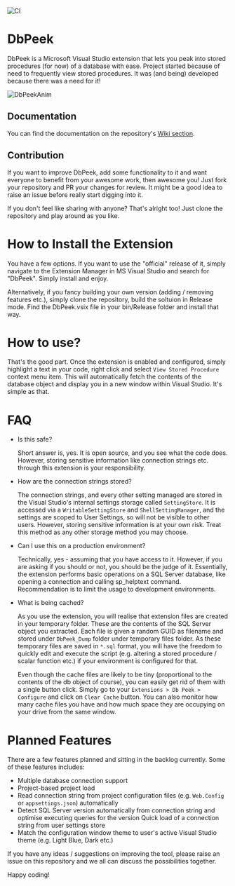 ![CI](https://github.com/selimser/DbPeek/workflows/CI/badge.svg?branch=master)

# DbPeek
DbPeek is a Microsoft Visual Studio extension that lets you peak into stored procedures (for now) of a database with ease. Project started because of need to frequently view stored procedures. It was (and being) developed because there was a need for it!

![DbPeekAnim](https://user-images.githubusercontent.com/16270624/90183968-5053bd00-ddac-11ea-8382-81c52ef65de0.gif)


## Documentation
You can find the documentation on the repository's [Wiki section](https://github.com/selimser/DbPeek/wiki).


## Contribution
If you want to improve DbPeek, add some functionality to it and want everyone to benefit from your awesome work, then awesome you! Just fork your repository and PR your changes for review. It might be a good idea to raise an issue before really start digging into it. 

If you don't feel like sharing with anyone? That's alright too! Just clone the repository and play around as you like.

# How to Install the Extension
You have a few options. If you want to use the "official" release of it, simply navigate to the Extension Manager in MS Visual Studio and search for "DbPeek". Simply install and enjoy.

Alternatively, if you fancy building your own version (adding / removing features etc.), simply clone the repository, build the soltuion in Release mode. Find the DbPeek.vsix file in your bin/Release folder and install that way.

# How to use?
That's the good part. Once the extension is enabled and configured, simply highlight a text in your code, right click and select `View Stored Procedure` context menu item. This will automatically fetch the contents of the database object and display you in a new window within Visual Studio. It's simple as that.

# FAQ
* Is this safe?

   Short answer is, yes. It is open source, and you see what the code does. However, storing sensitive information like connection strings etc. through this extension is your responsibility.

* How are the connection strings stored?

   The connection strings, and every other setting managed are stored in the Visual Studio's internal settings storage called `SettingStore`. It is accessed via a `WritableSettingStore` and `ShellSettingManager`, and the settings are scoped to User Settings, so will not be visible to other users. However, storing sensitive information is at your own risk. Treat this method as any other storage method you may choose.

* Can I use this on a production environment?

   Technically, yes - assuming that you have access to it. However, if you are asking if you should or not, you should be the judge of it. Essentially, the extension performs basic operations on a SQL Server database, like opening a connection and calling sp_helptext command. Recommendation is to limit the usage to development environments.


* What is being cached?

   As you use the extension, you will realise that extension files are created in your temporary folder. These are the contents of the  SQL Server object you extracted. Each file is given a random GUID as filename and stored under `DbPeek_Dump` folder under temporary files folder. As these temporary files are saved in `*.sql` format, you will have the freedom to quickly edit and execute the script (e.g. altering a stored procedure / scalar function etc.) if your environment is configured for that.

   Even though the cache files are likely to be tiny (proportional to the contents of the db object of course), you can easily get rid of them with a single button click. Simply go to your `Extensions > Db Peek > Configure` and click on `Clear Cache` button. You can also monitor how many cache files you have and how much space they are occupying on your drive from the same window.


# Planned Features

There are a few features planned and sitting in the backlog currently. Some of these features includes:

* Multiple database connection support
* Project-based project load
* Read connection string from project configuration files (e.g. `Web.Config` or `appsettings.json`) automatically
* Detect SQL Server version automatically from connection string and optimise executing queries for the version
Quick load of a connection string from user settings store
* Match the configuration window theme to user's active Visual Studio theme (e.g. Light Blue, Dark etc.)

If you have any ideas / suggestions on improving the tool, please raise an issue on this repository and we all can discuss the possibilities together.

Happy coding!
